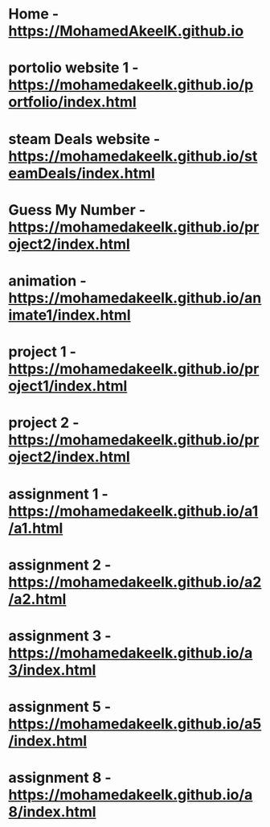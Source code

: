 # Home - https://MohamedAkeelK.github.io

# portolio website 1 -https://mohamedakeelk.github.io/portfolio/index.html

# steam Deals website - https://mohamedakeelk.github.io/steamDeals/index.html

# Guess My Number - https://mohamedakeelk.github.io/project2/index.html

# animation - https://mohamedakeelk.github.io/animate1/index.html

# project 1 - https://mohamedakeelk.github.io/project1/index.html

# project 2 - https://mohamedakeelk.github.io/project2/index.html

# assignment 1 - https://mohamedakeelk.github.io/a1/a1.html

# assignment 2 - https://mohamedakeelk.github.io/a2/a2.html

# assignment 3 - https://mohamedakeelk.github.io/a3/index.html

# assignment 5 - https://mohamedakeelk.github.io/a5/index.html

# assignment 8 - https://mohamedakeelk.github.io/a8/index.html
